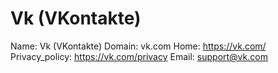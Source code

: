 
# Vk (VKontakte)

Name: Vk (VKontakte)
Domain: vk.com
Home: https://vk.com/
Privacy_policy: https://vk.com/privacy
Email: support@vk.com
